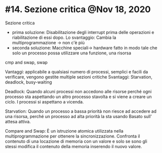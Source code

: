 # #14. Sezione critica @Nov 18, 2020

Sezione critica

- prima soluzione: Disabilitazione degli interrupt prima delle operazioni e riabilitazione di essi dopo. Lo svantaggio: Cambia la multiprogrammazione -> non c'è più
- seconda soluzione: Macchine speciali-> hardware fatto in modo tale che solo un processo possa utilizzare una funzione, una risorsa

cmp and swap, swap

Vantaggi: applicabile a qualsiasi numero di processi, semplici e facili da verificare, vengono gestite multiple sezioni critiche
Svantaggi: Starvation, deadlock, busy-waiting

Deadlock: Quando alcuni processi non accedono alle risorse perché ogni processo sta aspettando un altro processo stavolta e si viene a creare un ciclo. I processi si aspettano a vicenda.

Starvation: Quando un processo a bassa priorità non riesce ad accedere ad una risorsa, perché un processo ad alta priorità la sta usando
Basato sull' attesa attiva.

Compare and Swap: È un istruzione atomica utilizzata nella multiprogrammazione per ottenere la sincronizzazione. Confronta il contenuto di una locazione di memoria con un valore e solo se sono gli stessi modifica il contenuto della memoria inserendo il nuovo valore.